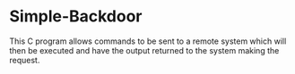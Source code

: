 # Simple-Backdoor
This C program allows commands to be sent to a remote system which will then be executed and have the output returned to the system making the request.
